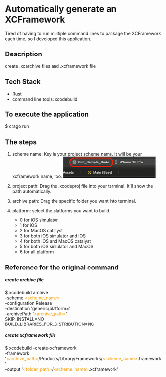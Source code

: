 # Automatically generate an XCFramework
Tired of having to run multiple command lines to package the XCFramework each time, so I developed this application.

## Description
create .xcarchive files and .xcframework file

## Tech Stack
- Rust
- command line tools: xcodebuild


## To execute the application
$ crago run

## The steps
1. scheme name: Key in your project scheme name. It will be your xcframework name, too.
![image](https://raw.githubusercontent.com/mirrorsalt667/rust-xcframework_creator/master/images/scheme.png)

2. project path: Drag the .xcodeproj file into your terminal. It'll show the path automatically.

3. archive path: Drag the specific folder you want into terminal.

4. platform: select the platforms you want to build.
    - 0 for iOS simulator
    - 1 for iOS
    - 2 for MacOS catalyst
    - 3 for both iOS simulator and iOS
    - 4 for both iOS and MacOS catalyst
    - 5 for both iOS simulator and MacOS
    - 6 for all platform

## Reference for the original command
##### create archive file
$ xcodebuild archive \
-scheme <font color="#F7A004"><scheme_name></font> \
-configuration Release \
-destination 'generic/platform=<font color="#F7A004"><platform></font>' \
-archivePath '<font color="#F7A004"><archive_path></font>' \
SKIP_INSTALL=NO \
BUILD_LIBRARIES_FOR_DISTRIBUTION=NO

##### create xcframework file
$ xcodebuild -create-xcframework \
-framework '<font color="#F7A004"><archive_path></font>/Products/Library/Frameworks/<font color="#F7A004"><scheme_name></font>.framework' \
-output '<font color="#F7A004"><folder_path></font>/<font color="#F7A004"><scheme_name></font>.xcframework'
